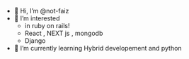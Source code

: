 - 👋 Hi, I’m @not-faiz
- 👀 I’m interested 
  - in ruby on rails!
  - React , NEXT js , mongodb
  - Django
- 🌱 I’m currently learning Hybrid developement and python

<!---
not-faiz/not-faiz is a ✨ special ✨ repository because its `README.md` (this file) appears on your GitHub profile.
You can click the Preview link to take a look at your changes.
--->
